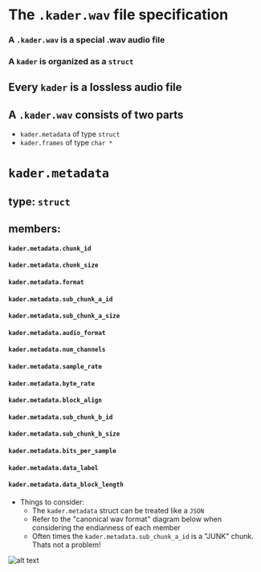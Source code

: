 # The ```.kader.wav``` file specification

### A ```.kader.wav``` is a special .wav audio file
### A ```kader``` is organized as a ```struct```

## Every ```kader``` is a lossless audio file 
## A ```.kader.wav``` consists of two parts 

* ```kader.metadata``` of type ```struct```
* ```kader.frames``` of type ```char *``` 

# ```kader.metadata```

## type: ```struct```

## members: 

#### ```kader.metadata.chunk_id```
#### ```kader.metadata.chunk_size```
#### ```kader.metadata.format```
#### ```kader.metadata.sub_chunk_a_id```
#### ```kader.metadata.sub_chunk_a_size```
#### ```kader.metadata.audio_format```
#### ```kader.metadata.num_channels```
#### ```kader.metadata.sample_rate```
#### ```kader.metadata.byte_rate```
#### ```kader.metadata.block_align```
#### ```kader.metadata.sub_chunk_b_id```
#### ```kader.metadata.sub_chunk_b_size```
#### ```kader.metadata.bits_per_sample```
#### ```kader.metadata.data_label```
#### ```kader.metadata.data_block_length```


* Things to consider: 
    * The ```kader.metadata``` struct can be treated like a ```JSON``` 
    * Refer to the "canonical wav format" diagram below when considering the endianness of each member 
    * Often times the ```kader.metadata.sub_chunk_a_id``` is a "JUNK" chunk. Thats not a problem! 

![alt text](https://github.com/pablopenrose/c/blob/master/kader.wav/stack.gif?raw=true")
